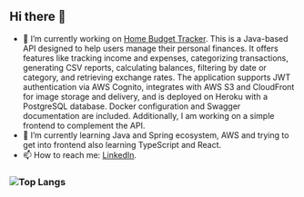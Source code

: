 ## Hi there 👋

- 🔭 I’m currently working on [Home Budget Tracker](https://home-budget-tracker.vercel.app/). This is a Java-based API designed to help users manage their personal finances. It offers features like tracking income and expenses, categorizing transactions, generating CSV reports, calculating balances, filtering by date or category, and retrieving exchange rates. The application supports JWT authentication via AWS Cognito, integrates with AWS S3 and CloudFront for image storage and delivery, and is deployed on Heroku with a PostgreSQL database. Docker configuration and Swagger documentation are included. Additionally, I am working on a simple frontend to complement the API.
- 🌱 I’m currently learning Java and Spring ecosystem, AWS and trying to get into frontend also learning TypeScript and React.
- 📫 How to reach me: [LinkedIn](https://www.linkedin.com/in/mateuszmasternak/).


### ![Top Langs](https://github-readme-stats-ivory-one-80.vercel.app/api/top-langs/?username=MateuszMasternak&theme=dark&hide_progress=true&hide=PowerShell)
